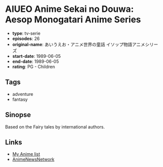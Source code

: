 # AIUEO Anime Sekai no Douwa: Aesop Monogatari Anime Series

-   **type**: tv-serie
-   **episodes**: 26
-   **original-name**: あいうえお・アニメ世界の童話 イソップ物語アニメシリーズ
-   **start-date**: 1989-06-05
-   **end-date**: 1989-06-05
-   **rating**: PG - Children

## Tags

-   adventure
-   fantasy

## Sinopse

Based on the Fairy tales by international authors.

## Links

-   [My Anime list](https://myanimelist.net/anime/25717/AIUEO_Anime_Sekai_no_Douwa__Aesop_Monogatari_Anime_Series)
-   [AnimeNewsNetwork](http://www.animenewsnetwork.com/encyclopedia/anime.php?id=4724)
